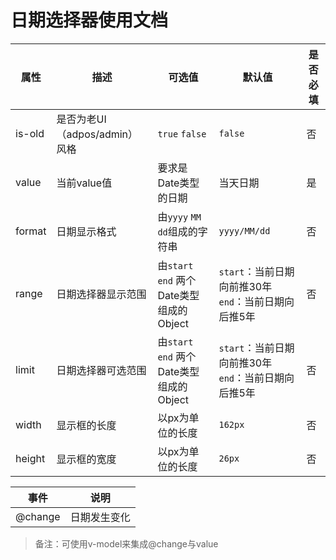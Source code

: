 # 日期选择器使用文档

| 属性     | 描述                    | 可选值                              | 默认值                                | 是否必填 |
| ------ | --------------------- | -------------------------------- | ---------------------------------- | ---- |
| is-old | 是否为老UI（adpos/admin）风格 | `true` `false`                   | `false`                            | 否    |
| value  | 当前value值              | 要求是Date类型的日期                     | 当天日期                               | 是    |
| format | 日期显示格式                | 由`yyyy` `MM` `dd`组成的字符串          | `yyyy/MM/dd`                       | 否    |
| range  | 日期选择器显示范围             | 由`start` `end` 两个Date类型组成的Object | `start`：当前日期向前推30年 `end`：当前日期向后推5年 | 否    |
| limit  | 日期选择器可选范围             | 由`start` `end` 两个Date类型组成的Object | `start`：当前日期向前推30年 `end`：当前日期向后推5年 | 否    |
| width  | 显示框的长度                | 以px为单位的长度                        | `162px`                            | 否    |
| height | 显示框的宽度                | 以px为单位的长度                        | `26px`                             | 否    |

| 事件      | 说明     |
| ------- | ------ |
| @change | 日期发生变化 |

> 备注：可使用v-model来集成@change与value